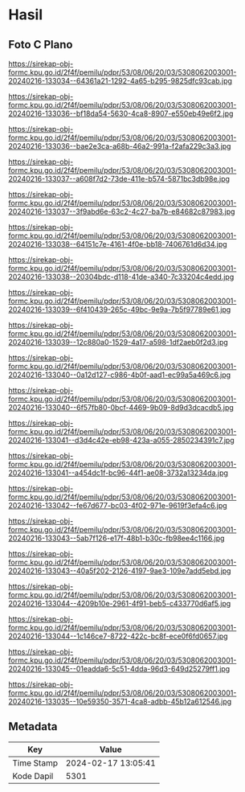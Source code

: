 # Hasil

## Foto C Plano

https://sirekap-obj-formc.kpu.go.id/2f4f/pemilu/pdpr/53/08/06/20/03/5308062003001-20240216-133034--64361a21-1292-4a65-b295-9825dfc93cab.jpg

https://sirekap-obj-formc.kpu.go.id/2f4f/pemilu/pdpr/53/08/06/20/03/5308062003001-20240216-133036--bf18da54-5630-4ca8-8907-e550eb49e6f2.jpg

https://sirekap-obj-formc.kpu.go.id/2f4f/pemilu/pdpr/53/08/06/20/03/5308062003001-20240216-133036--bae2e3ca-a68b-46a2-991a-f2afa229c3a3.jpg

https://sirekap-obj-formc.kpu.go.id/2f4f/pemilu/pdpr/53/08/06/20/03/5308062003001-20240216-133037--a608f7d2-73de-411e-b574-5871bc3db98e.jpg

https://sirekap-obj-formc.kpu.go.id/2f4f/pemilu/pdpr/53/08/06/20/03/5308062003001-20240216-133037--3f9abd6e-63c2-4c27-ba7b-e84682c87983.jpg

https://sirekap-obj-formc.kpu.go.id/2f4f/pemilu/pdpr/53/08/06/20/03/5308062003001-20240216-133038--64151c7e-4161-4f0e-bb18-7406761d6d34.jpg

https://sirekap-obj-formc.kpu.go.id/2f4f/pemilu/pdpr/53/08/06/20/03/5308062003001-20240216-133038--20304bdc-d118-41de-a340-7c33204c4edd.jpg

https://sirekap-obj-formc.kpu.go.id/2f4f/pemilu/pdpr/53/08/06/20/03/5308062003001-20240216-133039--6f410439-265c-49bc-9e9a-7b5f97789e61.jpg

https://sirekap-obj-formc.kpu.go.id/2f4f/pemilu/pdpr/53/08/06/20/03/5308062003001-20240216-133039--12c880a0-1529-4a17-a598-1df2aeb0f2d3.jpg

https://sirekap-obj-formc.kpu.go.id/2f4f/pemilu/pdpr/53/08/06/20/03/5308062003001-20240216-133040--0a12d127-c986-4b0f-aad1-ec99a5a469c6.jpg

https://sirekap-obj-formc.kpu.go.id/2f4f/pemilu/pdpr/53/08/06/20/03/5308062003001-20240216-133040--6f57fb80-0bcf-4469-9b09-8d9d3dcacdb5.jpg

https://sirekap-obj-formc.kpu.go.id/2f4f/pemilu/pdpr/53/08/06/20/03/5308062003001-20240216-133041--d3d4c42e-eb98-423a-a055-2850234391c7.jpg

https://sirekap-obj-formc.kpu.go.id/2f4f/pemilu/pdpr/53/08/06/20/03/5308062003001-20240216-133041--a454dc1f-bc96-44f1-ae08-3732a13234da.jpg

https://sirekap-obj-formc.kpu.go.id/2f4f/pemilu/pdpr/53/08/06/20/03/5308062003001-20240216-133042--fe67d677-bc03-4f02-971e-9619f3efa4c6.jpg

https://sirekap-obj-formc.kpu.go.id/2f4f/pemilu/pdpr/53/08/06/20/03/5308062003001-20240216-133043--5ab7f126-e17f-48b1-b30c-fb98ee4c1166.jpg

https://sirekap-obj-formc.kpu.go.id/2f4f/pemilu/pdpr/53/08/06/20/03/5308062003001-20240216-133043--40a5f202-2126-4197-9ae3-109e7add5ebd.jpg

https://sirekap-obj-formc.kpu.go.id/2f4f/pemilu/pdpr/53/08/06/20/03/5308062003001-20240216-133044--4209b10e-2961-4f91-beb5-c433770d6af5.jpg

https://sirekap-obj-formc.kpu.go.id/2f4f/pemilu/pdpr/53/08/06/20/03/5308062003001-20240216-133044--1c146ce7-8722-422c-bc8f-ece0f6fd0657.jpg

https://sirekap-obj-formc.kpu.go.id/2f4f/pemilu/pdpr/53/08/06/20/03/5308062003001-20240216-133045--01eadda6-5c51-4dda-96d3-649d25279ff1.jpg

https://sirekap-obj-formc.kpu.go.id/2f4f/pemilu/pdpr/53/08/06/20/03/5308062003001-20240216-133035--10e59350-3571-4ca8-adbb-45b12a612546.jpg


## Metadata

| Key        | Value               |
| ---------- | ------------------- |
| Time Stamp | 2024-02-17 13:05:41 |
| Kode Dapil | 5301                |



